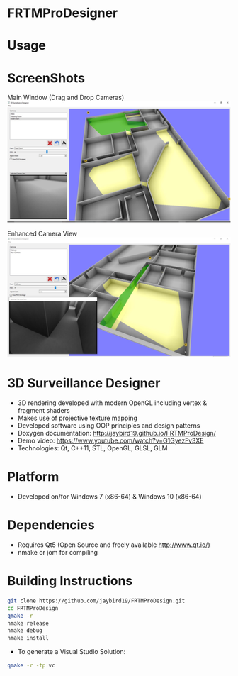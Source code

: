 FRTMProDesigner
===============
Usage
=====

ScreenShots
===========
Main Window (Drag and Drop Cameras)
![Alt text](./misc/screenshots/main_window.jpg?raw=true "Main Window")

Enhanced Camera View
![Alt text](./misc/screenshots/room_corner.jpg?raw=true "Enahnced Camera View")


3D Surveillance Designer
========================

- 3D rendering developed with modern OpenGL including vertex & fragment shaders
- Makes use of projective texture mapping
- Developed software using OOP principles and design patterns
- Doxygen documentation: http://jaybird19.github.io/FRTMProDesign/
- Demo video: https://www.youtube.com/watch?v=G1GyezFv3XE
- Technologies: Qt, C++11, STL, OpenGL, GLSL, GLM

Platform
========
- Developed on/for Windows 7 (x86-64) & Windows 10 (x86-64)

Dependencies
============
- Requires Qt5 (Open Source and freely available http://www.qt.io/)
- nmake or jom for compiling

Building Instructions
=====================
```bash
git clone https://github.com/jaybird19/FRTMProDesign.git
cd FRTMProDesign
qmake -r
nmake release
nmake debug
nmake install
```

- To generate a Visual Studio Solution:
```bash
qmake -r -tp vc
```
